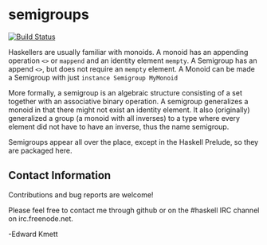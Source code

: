 semigroups
==========

[![Build Status](https://secure.travis-ci.org/ekmett/semigroups.png?branch=master)](http://travis-ci.org/ekmett/semigroups)

Haskellers are usually familiar with monoids. A monoid has an appending operation `<>` or `mappend` and an identity element `mempty`. A Semigroup has an append `<>`, but does not require an `mempty` element. A Monoid can be made a Semigroup with just `instance Semigroup MyMonoid`

More formally, a semigroup is an algebraic structure consisting of a set together with an associative binary operation. A semigroup generalizes a monoid in that there might not exist an identity element. It also (originally) generalized a group (a monoid with all inverses) to a type where every element did not have to have an inverse, thus the name semigroup.

Semigroups appear all over the place, except in the Haskell Prelude, so they are packaged here.

Contact Information
-------------------

Contributions and bug reports are welcome!

Please feel free to contact me through github or on the #haskell IRC channel on irc.freenode.net.

-Edward Kmett

